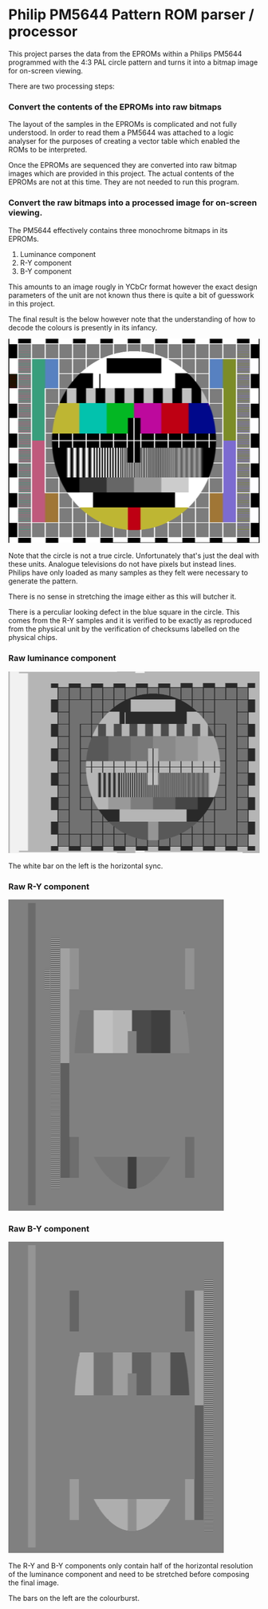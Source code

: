 # Philip PM5644 Pattern ROM parser / processor

This project parses the data from the EPROMs within a Philips PM5644 programmed with the 4:3 PAL circle pattern and turns it into a bitmap image for on-screen viewing.

There are two processing steps:

### Convert the contents of the EPROMs into raw bitmaps

The layout of the samples in the EPROMs is complicated and not fully understood. In order to read them a PM5644 was attached to a logic analyser for the purposes of creating a vector table which enabled the ROMs to be interpreted.

Once the EPROMs are sequenced they are converted into raw bitmap images which are provided in this project. The actual contents of the EPROMs are not at this time. They are not needed to run this program.

### Convert the raw bitmaps into a processed image for on-screen viewing.

The PM5644 effectively contains three monochrome bitmaps in its EPROMs.

1) Luminance component
2) R-Y component
3) B-Y component

This amounts to an image rougly in YCbCr format however the exact design parameters of the unit are not known thus there is quite a bit of guesswork in this project.

The final result is the below however note that the understanding of how to decode the colours is presently in its infancy.

![Composite image](https://github.com/inaxeon/Pm5644RomParser/blob/main/Pm5644RomParser/Samples/PM5644_Composite.png)

Note that the circle is not a true circle. Unfortunately that's just the deal with these units. Analogue televisions do not have pixels but instead lines. Philips have only loaded as many samples as they felt were necessary to generate the pattern.

There is no sense in stretching the image either as this will butcher it.

There is a perculiar looking defect in the blue square in the circle. This comes from the R-Y samples and it is verified to be exactly as reproduced from the physical unit by the verification of checksums labelled on the physical chips.

### Raw luminance component

![Luminance](https://github.com/inaxeon/Pm5644RomParser/blob/main/Pm5644RomParser/Resources/PM5644_Luma_Original.png)

The white bar on the left is the horizontal sync.

### Raw R-Y component

![R-Y](https://github.com/inaxeon/Pm5644RomParser/blob/main/Pm5644RomParser/Resources/PM5644_RminusY_Original.png)

### Raw B-Y component

![B-Y](https://github.com/inaxeon/Pm5644RomParser/blob/main/Pm5644RomParser/Resources/PM5644_BminusY_Original.png)

The R-Y and B-Y components only contain half of the horizontal resolution of the luminance component and need to be stretched before composing the final image.

The bars on the left are the colourburst.

